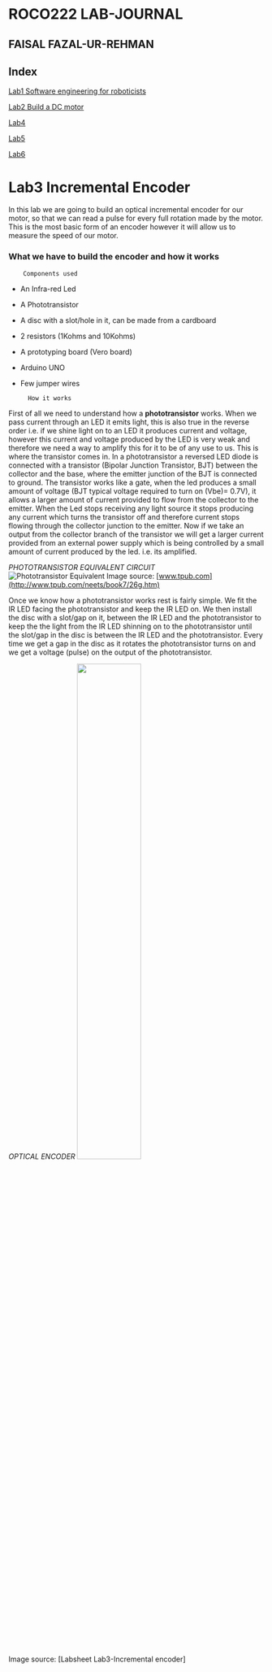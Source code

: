 # **ROCO222 LAB-JOURNAL**

## **FAISAL FAZAL-UR-REHMAN** 



## **Index**

[Lab1 Software engineering for roboticists](https://github.com/Faisal-f-rehman/Roco222-labs/blob/master/lab1%20software%20engineering%20for%20roboticists.md)

[Lab2 Build a DC motor](https://github.com/Faisal-f-rehman/journal.md/blob/master/lab2%20dc%20motor.md)

[Lab4]()

[Lab5]()

[Lab6]()

# **Lab3 Incremental Encoder**

In this lab we are going to build an optical incremental encoder for our motor, so that we can read a pulse for every full rotation made by the motor. This is the most basic form of an encoder however it will allow us to measure the speed of our motor. 

### What we have to build the encoder and how it works

		Components used 
+ An Infra-red Led
+ A Phototransistor 
+ A disc with a slot/hole in it, can be made from a cardboard
+ 2 resistors (1Kohms and 10Kohms)
+ A prototyping board (Vero board)
+ Arduino UNO
+ Few jumper wires

		How it works


First of all we need to understand how a **phototransistor** works. When we pass current through an LED it emits light, this is also true in the reverse order i.e. if we shine light on to an LED it produces current and voltage, however this current and voltage produced by the LED is very weak and therefore we need a way to amplify this for it to be of any use to us. This is where the transistor comes in. In a phototransistor a reversed LED diode is connected with a transistor (Bipolar Junction Transistor, BJT) between the collector and the base, where the emitter junction of the BJT is connected to ground. The transistor works like a gate, when the led produces a small amount of voltage (BJT typical voltage required to turn on (Vbe)= 0.7V), it allows a larger amount of current provided to flow from the collector to the emitter. When the Led stops receiving any light source it stops producing any current which turns the transistor off and therefore current stops flowing through the collector junction to the emitter. Now if we take an output from the collector branch of the transistor we will get a larger current provided from an external power supply which is being controlled by a small amount of current produced by the led. i.e. its amplified.

_PHOTOTRANSISTOR EQUIVALENT CIRCUIT_  
![Phototransistor Equivalent](http://www.tpub.com/neets/book7/0174.GIF)
Image source: [www.tpub.com](http://www.tpub.com/neets/book7/26g.htm)  
  


Once we know how a phototransistor works rest is fairly simple. We fit the IR LED facing the phototransistor and keep the IR LED on. We then install the disc with a slot/gap on it, between the IR LED and the phototransistor to keep the the light from the IR LED shinning on to the phototransistor until the slot/gap in the disc is between the IR LED and the phototransistor. Every time we get a gap in the disc as it rotates the phototransistor turns on and we get a voltage (pulse) on the output of the phototransistor. 

_OPTICAL ENCODER_
<img src="https://github.com/Faisal-f-rehman/pics.vids/blob/master/encoder/optical%20encoder.png?raw=true" height="50%" width="50%"/>  
Image source: [Labsheet Lab3-Incremental encoder]
